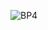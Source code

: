 ![BP4](https://user-images.githubusercontent.com/11818890/68912121-2db14c80-0725-11ea-832d-82b3edc3810e.png)

